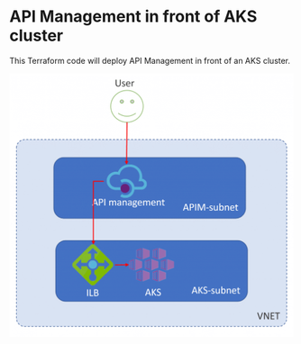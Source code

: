 # API Management in front of AKS cluster
This Terraform code will deploy API Management in front of an AKS cluster.

![ScreenShot](https://github.com/srakesh28/aks-apm/blob/master/aks-apm.png)
